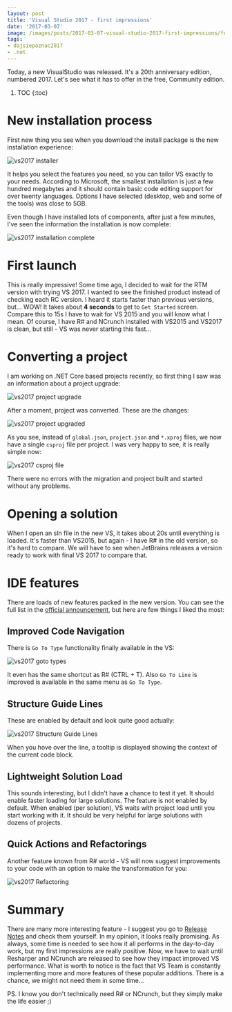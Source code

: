 ```yaml
---
layout: post
title: 'Visual Studio 2017 - first impressions'
date: '2017-03-07'
image: /images/posts/2017-03-07-visual-studio-2017-first-impressions/featured.jpg
tags:
- dajsiepoznac2017
- .net
---
```

Today, a new VisualStudio was released. It's a 20th anniversary edition, numbered 2017. Let's see what it has to offer in the free, Community edition. 

1. TOC
{:toc}

# New installation process 
First new thing you see when you download the install package is the new installation experience: 

![vs2017 installer](/images/posts/2017-03-07-visual-studio-2017-first-impressions/installer.png)

It helps you select the features you need, so you can tailor VS exactly to your needs. According to Microsoft, the smallest installation is just a few hundred megabytes and it should contain basic code editing support for over twenty languages. Options I have selected (desktop, web and some of the tools) was close to 5GB. 

Even though I have installed lots of components, after just a few minutes, I've seen the information the installation is now complete: 

![vs2017 installation complete](/images/posts/2017-03-07-visual-studio-2017-first-impressions/installation-complete.png)

# First launch
This is really impressive! Some time ago, I decided to wait for the RTM version with trying VS 2017. I wanted to see the finished product instead of checking each RC version. I heard it starts faster than previous versions, but... WOW! It takes about **4 seconds** to get to `Get Started` screen. Compare this to 15s I have to wait for VS 2015 and you will know what I mean. Of course, I have R# and NCrunch installed with VS2015 and VS2017 is clean, but still - VS was never starting this fast... 

# Converting a project 
I am working on .NET Core based projects recently, so first thing I saw was an information about a project upgrade:

![vs2017 project upgrade](/images/posts/2017-03-07-visual-studio-2017-first-impressions/core-upgrade.png)

After a moment, project was converted. These are the changes: 

![vs2017 project upgraded](/images/posts/2017-03-07-visual-studio-2017-first-impressions/project-upgrade.png)

As you see, instead of `global.json`, `project.json` and `*.xproj` files, we now have a single `csproj` file per project. I was very happy to see, it is really simple now: 

![vs2017 csproj file](/images/posts/2017-03-07-visual-studio-2017-first-impressions/csproj-file.png)

There were no errors with the migration and project built and started without any problems. 

# Opening a solution 
When I open an sln file in the new VS, it takes about 20s until everything is loaded. It's faster than VS2015, but again - I have R# in the old version, so it's hard to compare. We will have to see when JetBrains releases a version ready to work with final VS 2017 to compare that. 

# IDE features
There are loads of new features packed in the new version. You can see the full list in the [official announcement](https://www.visualstudio.com/en-us/news/releasenotes/vs2017-relnotes), but here are few things I liked the most: 

## Improved Code Navigation
There is `Go To Type` functionality finally available in the VS: 

![vs2017 goto types](/images/posts/2017-03-07-visual-studio-2017-first-impressions/goto-types.png)

It even has the same shortcut as R# (CTRL + T). Also `Go To Line` is improved is available in the same menu as `Go To Type`.

## Structure Guide Lines
These are enabled by default and look quite good actually: 

![vs2017 Structure Guide Lines](/images/posts/2017-03-07-visual-studio-2017-first-impressions/coding-guide-lines.png)

When you hove over the line, a tooltip is displayed showing the context of the current code block. 

## Lightweight Solution Load
This sounds interesting, but I didn't have a chance to test it yet. It should enable faster loading for large solutions. The feature is not enabled by default. When enabled (per solution), VS waits with project load until you start working with it. It should be very helpful for large solutions with dozens of projects. 

## Quick Actions and Refactorings
Another feature known from R# world - VS will now suggest improvements to your code with an option to make the transformation for you: 

![vs2017 Refactoring](/images/posts/2017-03-07-visual-studio-2017-first-impressions/objectinitializer.png)

# Summary
There are many more interesting feature - I suggest you go to [Release Notes](https://www.visualstudio.com/en-us/news/releasenotes/vs2017-relnotes) and check them yourself. In my opinion, it looks really promising. As always, some time is needed to see how it all performs in the day-to-day work, but my first impressions are really positive. Now, we have to wait until Resharper and NCrunch are released to see how they impact improved VS performance. What is worth to notice is the fact that VS Team is constantly implementing more and more features of these popular additions. There is a chance, we might not need them in some time... 

PS. I know you don't technically need R# or NCrunch, but they simply make the life easier ;) 
